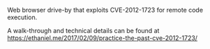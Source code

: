 Web browser drive-by that exploits CVE-2012-1723 for remote code execution.

A walk-through and technical details can be found at
https://ethaniel.me/2017/02/09/practice-the-past-cve-2012-1723/
